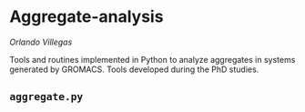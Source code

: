 # Aggregate-analysis

*Orlando Villegas* 

Tools and routines implemented in Python to analyze aggregates in systems generated by GROMACS. Tools developed during the PhD studies.

## `aggregate.py`

